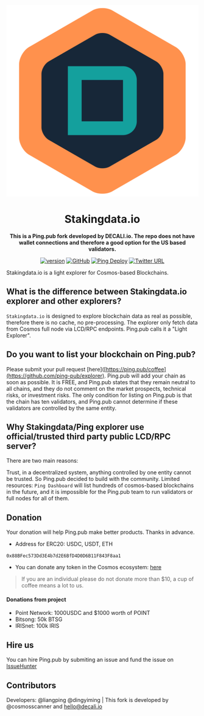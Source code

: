 <div align="center">

![Stakingdata.io](./public/logo.svg)

<h1>Stakingdata.io</h1>

**This is a Ping.pub fork developed by DECALI.io. The repo does not have wallet connections and therefore a good option for the US based validators.**

[![version](https://img.shields.io/github/tag/ping-pub/explorer.svg)](https://github.com/ping-pub/explorer/releases/latest)
[![GitHub](https://img.shields.io/github/license/ping-pub/explorer.svg)](https://github.com/ping-pub/explorer/blob/master/LICENSE)
[![Ping Deploy](https://github.com/ping-pub/explorer/actions/workflows/mainnet-deploy.yaml/badge.svg)](https://github.com/ping-pub/explorer/actions/workflows/mainnet-deploy.yaml)
[![Twitter URL](https://img.shields.io/twitter/url/https/twitter.com/bukotsunikki.svg?style=social&label=Follow%20%40DECALI.io)](https://twitter.com/decaliio)



</div>

Stakingdata.io is a light explorer for Cosmos-based Blockchains. 

## What is the difference between Stakingdata.io explorer and other explorers? 

`Stakingdata.io` is designed to explore blockchain data as real as possible, therefore there is no cache, no pre-processing. The explorer only fetch data from Cosmos full node via LCD/RPC endpoints. Ping.pub calls it a "Light Explorer".

## Do you want to list your blockchain on Ping.pub?

Please submit your pull request [here]([https://ping.pub/coffee](https://github.com/ping-pub/explorer). Ping.pub will add your chain as soon as possible. It is FREE, and Ping.pub states that they remain neutral to all chains, and they do not comment on the market prospects, technical risks, or investment risks. The only condition for listing on Ping.pub is that the chain has ten validators, and Ping.pub cannot determine if these validators are controlled by the same entity.

## Why Stakingdata/Ping explorer use official/trusted third party public LCD/RPC server?

There are two main reasons:

Trust, in a decentralized system, anything controlled by one entity cannot be trusted. So Ping.pub decided to build with the community.
Limited resources: `Ping Dashboard` will list hundreds of cosmos-based blockchains in the future, and it is impossible for the Ping.pub team to run validators or full nodes for all of them.


## Donation

Your donation will help Ping.pub make better products. Thanks in advance.

 - Address for ERC20: USDC, USDT, ETH
```
0x88BFec573Dd3E4b7d2E6BfD4D0D6B11F843F8aa1
```

 - You can donate any token in the Cosmos ecosystem: [here](https://ping.pub/coffee)

> If you are an individual please do not donate more than $10, a cup of coffee means a lot to us.

#### Donations from project

- Point Network: 1000USDC and $1000 worth of POINT
- Bitsong: 50k BTSG
- IRISnet: 100k IRIS

## Hire us

You can hire Ping.pub by submiting an issue and fund the issue on [IssueHunter](https://issuehunt.io/r/ping-pub/explorer)


## Contributors

Developers: @liangping @dingyiming | This fork is developed by @cosmosscanner and hello@decali.io

